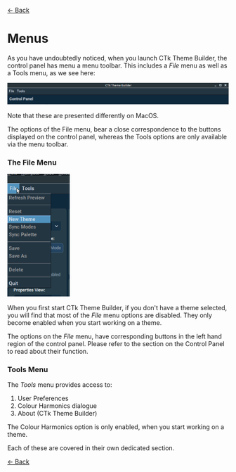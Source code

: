 [<- Back](user_guide.md)
# Menus
As you have undoubtedly noticed, when you launch CTk Theme Builder, the control panel has menu a menu toolbar. This includes a *File* menu as well as a Tools menu, as we see here:

![Main Menu](main-menus.png) 

Note that these are presented differently on MacOS.

The options of the File menu, bear a close correspondence to the buttons displayed on the control panel, whereas the Tools options are only available via the menu toolbar.

### The File Menu

![File Menu](file-menu.png) 

When you first start CTk Theme Builder, if you don't have a theme selected, you will find that most of the *File* menu options are disabled. They only become enabled when you start working on a theme.

The options on the *File* menu, have corresponding buttons in the left hand region of the control panel. Please refer to the section on the Control Panel to read about their function.

### Tools Menu
The *Tools* menu provides access to:

1. User Preferences
2. Colour Harmonics dialogue
3. About (CTk Theme Builder)

The Colour Harmonics option is only enabled, when you start working on a theme.

Each of these are covered in their own dedicated section. 

[<- Back](user_guide.md)